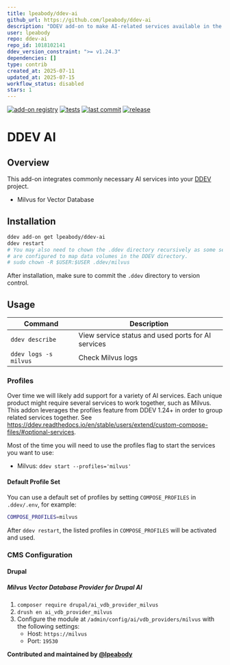 ```yaml
---
title: lpeabody/ddev-ai
github_url: https://github.com/lpeabody/ddev-ai
description: "DDEV add-on to make AI-related services available in the environment."
user: lpeabody
repo: ddev-ai
repo_id: 1018102141
ddev_version_constraint: ">= v1.24.3"
dependencies: []
type: contrib
created_at: 2025-07-11
updated_at: 2025-07-15
workflow_status: disabled
stars: 1
---
```


[![add-on registry](https://img.shields.io/badge/DDEV-Add--on_Registry-blue)](https://addons.ddev.com)
[![tests](https://github.com/lpeabody/ddev-ai/actions/workflows/tests.yml/badge.svg?branch=main)](https://github.com/lpeabody/ddev-ai/actions/workflows/tests.yml?query=branch%3Amain)
[![last commit](https://img.shields.io/github/last-commit/lpeabody/ddev-ai)](https://github.com/lpeabody/ddev-ai/commits)
[![release](https://img.shields.io/github/v/release/lpeabody/ddev-ai)](https://github.com/lpeabody/ddev-ai/releases/latest)

# DDEV AI

## Overview

This add-on integrates commonly necessary AI services into your [DDEV](https://ddev.com/) project.

- Milvus for Vector Database

## Installation

```bash
ddev add-on get lpeabody/ddev-ai
ddev restart
# You may also need to chown the .ddev directory recursively as some services
# are configured to map data volumes in the DDEV directory.
# sudo chown -R $USER:$USER .ddev/milvus
```

After installation, make sure to commit the `.ddev` directory to version control.

## Usage

| Command               | Description                                        |
|-----------------------|----------------------------------------------------|
| `ddev describe`       | View service status and used ports for AI services |
| `ddev logs -s milvus` | Check Milvus logs                                  |

### Profiles

Over time we will likely add support for a variety of AI services. Each unique
product might require several services to work together, such as Milvus. This
addon leverages the profiles feature from DDEV 1.24+ in order to group related
services together. See https://ddev.readthedocs.io/en/stable/users/extend/custom-compose-files/#optional-services.

Most of the time you will need to use the profiles flag to start the services
you want to use:

- Milvus: `ddev start --profiles='milvus'`

#### Default Profile Set

You can use a default set of profiles by setting `COMPOSE_PROFILES` in `.ddev/.env`, for example:

```bash
COMPOSE_PROFILES=milvus
```

After `ddev restart`, the listed profiles in `COMPOSE_PROFILES` will be activated and used.

### CMS Configuration

#### Drupal

##### Milvus Vector Database Provider for Drupal AI

1. `composer require drupal/ai_vdb_provider_milvus`
2. `drush en ai_vdb_provider_milvus`
3. Configure the module at `/admin/config/ai/vdb_providers/milvus` with the following settings:
   - Host: `https://milvus`
   - Port: `19530`

**Contributed and maintained by [@lpeabody](https://github.com/lpeabody)**
